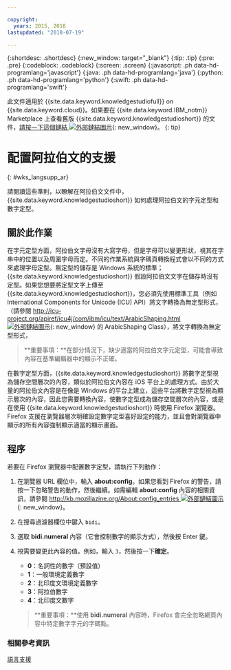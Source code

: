 ```yaml
---

copyright:
  years: 2015, 2018
lastupdated: "2018-07-19"

---
```


{:shortdesc: .shortdesc}
{:new_window: target="_blank"}
{:tip: .tip}
{:pre: .pre}
{:codeblock: .codeblock}
{:screen: .screen}
{:javascript: .ph data-hd-programlang='javascript'}
{:java: .ph data-hd-programlang='java'}
{:python: .ph data-hd-programlang='python'}
{:swift: .ph data-hd-programlang='swift'}

此文件適用於 {{site.data.keyword.knowledgestudiofull}} on {{site.data.keyword.cloud}}。如果要在 {{site.data.keyword.IBM_notm}} Marketplace 上查看舊版 {{site.data.keyword.knowledgestudioshort}} 的文件，[請按一下這個鏈結 ![外部鏈結圖示](../../icons/launch-glyph.svg "外部鏈結圖示")](https://{DomainName}/docs/services/knowledge-studio/language-support-arabic.html){: new_window}。
{: tip}

# 配置阿拉伯文的支援
{: #wks_langsupp_ar}

請閱讀這些準則，以瞭解在阿拉伯文文件中，{{site.data.keyword.knowledgestudioshort}} 如何處理阿拉伯文的字元定型和數字定型。

## 關於此作業

在字元定型方面，阿拉伯文字母沒有大寫字母，但是字母可以變更形狀，視其在字串中的位置以及周圍字母而定。不同的作業系統與字碼頁轉換程式會以不同的方式來處理字母定型。無定型的儲存是 Windows 系統的標準；{{site.data.keyword.knowledgestudioshort}} 假設阿拉伯文文字在儲存時沒有定型。如果您想要將定型文字上傳至 {{site.data.keyword.knowledgestudioshort}}，您必須先使用標準工具（例如 International Components for Unicode (ICU) API）將文字轉換為無定型形式，（請參閱 [http://icu-project.org/apiref/icu4j/com/ibm/icu/text/ArabicShaping.html ![外部鏈結圖示](../../icons/launch-glyph.svg "外部鏈結圖示")](http://icu-project.org/apiref/icu4j/com/ibm/icu/text/ArabicShaping.html){: new_window} 的 ArabicShaping Class），將文字轉換為無定型形式，

> **重要事項：**在部分情況下，缺少適當的阿拉伯文字元定型，可能會導致內容在基準編輯器中的顯示不正確。

在數字定型方面，{{site.data.keyword.knowledgestudioshort}} 將數字定型視為儲存空間層次的內容，類似於阿拉伯文內容在 iOS 平台上的處理方式。由於大量的阿拉伯文內容是在像是 Windows 的平台上建立，這些平台將數字定型視為顯示層次的內容，因此您需要轉換內容，使數字定型成為儲存空間層次的內容，或是在使用 {{site.data.keyword.knowledgestudioshort}} 時使用 Firefox 瀏覽器。Firefox 支援在瀏覽器層次明確設定數字定型喜好設定的能力，並且會對瀏覽器中顯示的所有內容強制顯示適當的顯示畫面。

## 程序

若要在 Firefox 瀏覽器中配置數字定型，請執行下列動作：

1. 在瀏覽器 URL 欄位中，輸入 **about:config**。如果您看到 Firefox 的警告，請按一下忽略警告的動作，然後繼續。如需編輯 **about:config** 內容的相關資訊，請參閱 [http://kb.mozillazine.org/About:config_entries ![外部鏈結圖示](../../icons/launch-glyph.svg "外部鏈結圖示")](http://kb.mozillazine.org/About:config_entries){: new_window}。
1. 在搜尋過濾器欄位中鍵入 `bidi`。
1. 選取 **bidi.numeral** 內容（它會控制數字的顯示方式），然後按 Enter 鍵。
1. 視需要變更此內容的值。例如，輸入 `3`，然後按一下**確定**。

    - **0**：名詞性的數字（預設值）
    - **1**：一般環境定義數字
    - **2**：北印度文環境定義數字
    - **3**：阿拉伯數字
    - **4**：北印度文數字

    > **重要事項：**使用 **bidi.numeral** 內容時，Firefox 會完全忽略網頁內容中特定數字字元的字碼點。

### 相關參考資訊

[語言支援](/docs/services/watson-knowledge-studio/language-support.html)
